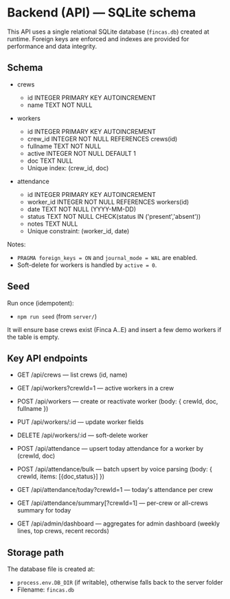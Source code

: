 # Backend (API) — SQLite schema

This API uses a single relational SQLite database (`fincas.db`) created at runtime. Foreign keys are enforced and indexes are provided for performance and data integrity.

## Schema

- crews
  - id INTEGER PRIMARY KEY AUTOINCREMENT
  - name TEXT NOT NULL

- workers
  - id INTEGER PRIMARY KEY AUTOINCREMENT
  - crew_id INTEGER NOT NULL REFERENCES crews(id)
  - fullname TEXT NOT NULL
  - active INTEGER NOT NULL DEFAULT 1
  - doc TEXT NULL
  - Unique index: (crew_id, doc)

- attendance
  - id INTEGER PRIMARY KEY AUTOINCREMENT
  - worker_id INTEGER NOT NULL REFERENCES workers(id)
  - date TEXT NOT NULL (YYYY-MM-DD)
  - status TEXT NOT NULL CHECK(status IN ('present','absent'))
  - notes TEXT NULL
  - Unique constraint: (worker_id, date)

Notes:
- `PRAGMA foreign_keys = ON` and `journal_mode = WAL` are enabled.
- Soft-delete for workers is handled by `active = 0`.

## Seed

Run once (idempotent):

- `npm run seed` (from `server/`)

It will ensure base crews exist (Finca A..E) and insert a few demo workers if the table is empty.

## Key API endpoints

- GET /api/crews — list crews (id, name)
- GET /api/workers?crewId=1 — active workers in a crew
- POST /api/workers — create or reactivate worker (body: { crewId, doc, fullname })
- PUT /api/workers/:id — update worker fields
- DELETE /api/workers/:id — soft-delete worker

- POST /api/attendance — upsert today attendance for a worker by (crewId, doc)
- POST /api/attendance/bulk — batch upsert by voice parsing (body: { crewId, items: [{doc,status}] })
- GET /api/attendance/today?crewId=1 — today's attendance per crew
- GET /api/attendance/summary[?crewId=1] — per-crew or all-crews summary for today

- GET /api/admin/dashboard — aggregates for admin dashboard (weekly lines, top crews, recent records)

## Storage path

The database file is created at:
- `process.env.DB_DIR` (if writable), otherwise falls back to the server folder
- Filename: `fincas.db`
